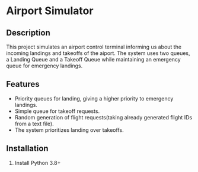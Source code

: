 # Airport Simulator

## Description 
This project simulates an airport control terminal informing us about the incoming landings and takeoffs of the aiport. 
The system uses two queues, a Landing Queue and a Takeoff Queue while maintaining an emergency queue for emergency landings. 

## Features 
- Priority queues for landing, giving a higher priority to emergency landings.
- Simple queue for takeoff requests.
- Random generation of flight requests(taking already generated flight IDs from a text file).
- The system prioritizes landing over takeoffs.

## Installation
1. Install Python 3.8+
